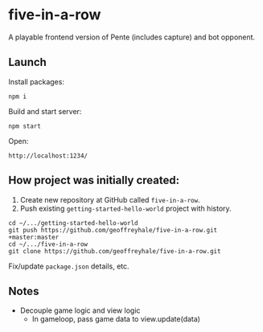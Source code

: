 # five-in-a-row

A playable frontend version of Pente (includes capture) and bot opponent.

## Launch

Install packages:

```
npm i
```

Build and start server:

```
npm start
```

Open:

`http://localhost:1234/`

## How project was initially created:

1. Create new repository at GitHub called `five-in-a-row`.
2. Push existing `getting-started-hello-world` project with history.

```
cd ~/.../getting-started-hello-world
git push https://github.com/geoffreyhale/five-in-a-row.git +master:master
cd ~/.../five-in-a-row
git clone https://github.com/geoffreyhale/five-in-a-row.git
```

Fix/update `package.json` details, etc.

## Notes

- Decouple game logic and view logic
  - In gameloop, pass game data to view.update(data) 